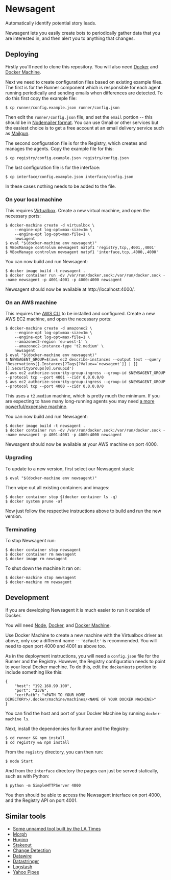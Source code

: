 Newsagent
=========

Automatically identify potential story leads.

Newsagent lets you easily create bots to periodically gather data that you are interested in, and then alert you to anything that changes.


Deploying
---------

Firstly you'll need to clone this repository. You will also need [Docker](https://github.com/docker/docker) and [Docker Machine](https://github.com/docker/machine).

Next we need to create configuration files based on existing example files. The first is for the Runner component which is responsible for each agent running periodically and sending emails when differences are detected. To do this first copy the example file:

    $ cp runner/config.example.json runner/config.json

Then edit the `runner/config.json` file, and set the `email` portion -- this should be in [Nodemailer format](https://github.com/nodemailer/nodemailer-wellknown/blob/master/README.md). You can use Gmail or other services but the easiest choice is to get a free account at an email delivery service such as [Mailgun](https://www.mailgun.com/).

The second configuration file is for the Registry, which creates and manages the agents. Copy the example file for this:

    $ cp registry/config.example.json registry/config.json

The last configuration file is for the interface:

    $ cp interface/config.example.json interface/config.json

In these cases nothing needs to be added to the file.

### On your local machine

This requires [Virtualbox](https://www.virtualbox.org/). Create a new virtual machine, and open the necessary ports:

    $ docker-machine create -d virtualbox \
        --engine-opt log-opt=max-size=1m \
        --engine-opt log-opt=max-file=1 \
        newsagent
    $ eval "$(docker-machine env newsagent)"
    $ VBoxManage controlvm newsagent natpf1 'registry,tcp,,4001,,4001'
    $ VBoxManage controlvm newsagent natpf1 'interface,tcp,,4000,,4000'

You can now build and run Newsagent:

    $ docker image build -t newsagent .
    $ docker container run -dv /var/run/docker.sock:/var/run/docker.sock --name newsagent -p 4001:4001 -p 4000:4000 newsagent

Newsagent should now be available at http://localhost:4000/.

### On an AWS machine

This requires the [AWS CLI](https://github.com/aws/aws-cli) to be installed and configured. Create a new AWS EC2 machine, and open the necessary ports:

    $ docker-machine create -d amazonec2 \
        --engine-opt log-opt=max-size=1m \
        --engine-opt log-opt=max-file=1 \
        --amazonec2-region 'eu-west-1' \
        --amazonec2-instance-type 't2.medium' \
        newsagent
    $ eval "$(docker-machine env newsagent)"
    $ NEWSAGENT_GROUP=$(aws ec2 describe-instances --output text --query 'Reservations[].Instances[?Tags[?Value==`newsagent`]] | [][].SecurityGroups[0].GroupId')
    $ aws ec2 authorize-security-group-ingress --group-id $NEWSAGENT_GROUP --protocol tcp --port 4001 --cidr 0.0.0.0/0
    $ aws ec2 authorize-security-group-ingress --group-id $NEWSAGENT_GROUP --protocol tcp --port 4000 --cidr 0.0.0.0/0

This uses a `t2.medium` machine, which is pretty much the minimum. If you are expecting to have many long-running agents you may need [a more powerful/expensive machine](https://aws.amazon.com/ec2/instance-types/).

You can now build and run Newsagent:

    $ docker image build -t newsagent .
    $ docker container run -dv /var/run/docker.sock:/var/run/docker.sock --name newsagent -p 4001:4001 -p 4000:4000 newsagent

Newsagent should now be available at your AWS machine on port 4000.

### Upgrading

To update to a new version, first select our Newsagent stack:

    $ eval "$(docker-machine env newsagent)"

Then wipe out all existing containers and images:

    $ docker container stop $(docker container ls -q)
    $ docker system prune -af

Now just follow the respective instructions above to build and run the new version.

### Terminating

To stop Newsagent run:

    $ docker container stop newsagent
    $ docker container rm newsagent
    $ docker image rm newsagent

To shut down the machine it ran on:

    $ docker-machine stop newsagent
    $ docker-machine rm newsagent


Development
-----------

If you are developing Newsagent it is much easier to run it outside of Docker.

You will need [Node](https://nodejs.org/), [Docker](https://github.com/docker/docker), and [Docker Machine](https://github.com/docker/machine).

Use Docker Machine to create a new machine with the Virtualbox driver as above, only use a different name -- `'default'` is recommended. You will need to open port 4000 and 4001 as above too.

As in the deployment instructions, you will need a `config.json` file for the Runner and the Registry. However, the Registry configuration needs to point to your local Docker machine. To do this, edit the `dockerHosts` portion to include something like this:

    {
        "host": "192.168.99.100",
        "port": "2376",
        "certPath": "<PATH TO YOUR HOME DIRECTORY>/.docker/machine/machines/<NAME OF YOUR DOCKER MACHINE>"
    }

You can find the host and port of your Docker Machine by running `docker-machine ls`.

Next, install the dependencies for Runner and the Registry:

    $ cd runner && npm install
    $ cd registry && npm install

From the `registry` directory, you can then run:

    $ node Start

And from the `interface` directory the pages can just be served statically, such as with Python:

    $ python -m SimpleHTTPServer 4000

You then should be able to access the Newsagent interface on port 4000, and the Registry API on port 4001.


Similar tools
-------------

* [Some unnamed tool built by the LA Times](https://www.youtube.com/watch?v=iP-On8PzEy8)
* [Morph](https://morph.io/)
* [Huginn](https://github.com/cantino/huginn)
* [Stakeout](https://github.com/veltman/stakeout)
* [Change Detection](https://www.changedetection.com/)
* [Datawire](https://github.com/arc64/datawi.re)
* [Datastringer](https://github.com/BBC-News-Labs/datastringer)
* [Logstash](https://www.elastic.co/products/logstash)
* [Yahoo Pipes](https://en.wikipedia.org/wiki/Yahoo!_Pipes)
